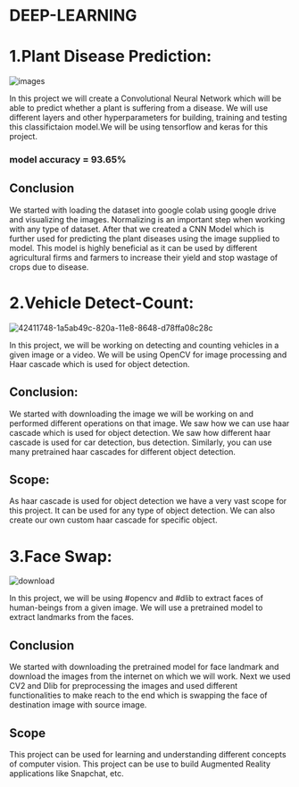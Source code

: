 # DEEP-LEARNING
# 1.Plant Disease Prediction:

![images](https://user-images.githubusercontent.com/77626222/141609775-e666f6c9-ff61-4405-bf5b-f11a2563ebc3.jpg)

In this project we will create a Convolutional Neural Network which will be able to predict whether a plant is suffering from a disease. We will use different layers and other hyperparameters for building, training and testing this classifictaion model.We will be using tensorflow and keras for this project.

### model accuracy = 93.65%
## Conclusion
We started with loading the dataset into google colab using google drive and visualizing the images. Normalizing is an important step when working with any type of dataset. After that we created a CNN Model which is further used for predicting the plant diseases using the image supplied to model. This model is highly beneficial as it can be used by different agricultural firms and farmers to increase their yield and stop wastage of crops due to disease.

# 2.Vehicle Detect-Count:

![42411748-1a5ab49c-820a-11e8-8648-d78ffa08c28c](https://user-images.githubusercontent.com/77626222/141609966-e1083778-0ecd-4120-8ccc-d1252b59f7c7.gif)

In this project, we will be working on detecting and counting vehicles in a given image or a video. We will be using OpenCV for image processing and Haar cascade which is used for object detection.

## Conclusion:
We started with downloading the image we will be working on and performed different operations on that image. We saw how we can use haar cascade which is used for object detection. We saw how different haar cascade is used for car detection, bus detection. Similarly, you can use many pretrained haar cascades for different object detection.

## Scope:
As haar cascade is used for object detection we have a very vast scope for this project. It can be used for any type of object detection. We can also create our own custom haar cascade for specific object.


# 3.Face Swap:

![download](https://user-images.githubusercontent.com/77626222/141610069-d733bcc4-0bee-4afd-86eb-7645d6a6f93b.jpg)

In this project, we will be using #opencv and #dlib to extract faces of human-beings from a given image. We will use a pretrained model to extract landmarks from the faces.

## Conclusion

We started with downloading the pretrained model for face landmark and download the images from the internet on which we will work. Next we used CV2 and Dlib for preprocessing the images and used different functionalities to make reach to the end which is swapping the face of destination image with source image.

## Scope

This project can be used for learning and understanding different concepts of computer vision. This project can be use to build Augmented Reality applications like Snapchat, etc.
